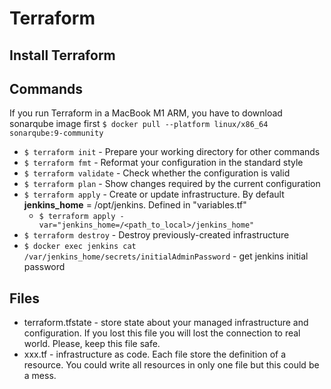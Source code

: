 # Terraform

## Install Terraform

## Commands

If you run Terraform in a MacBook M1 ARM, you have to download sonarqube image first
`$ docker pull --platform linux/x86_64 sonarqube:9-community`

* `$ terraform init` - Prepare your working directory for other commands
* `$ terraform fmt` - Reformat your configuration in the standard style
* `$ terraform validate` - Check whether the configuration is valid
* `$ terraform plan` - Show changes required by the current configuration
* `$ terraform apply` - Create or update infrastructure. By default **jenkins_home** = /opt/jenkins. Defined in "variables.tf"
  * `$ terraform apply -var="jenkins_home=/<path_to_local>/jenkins_home"`
* `$ terraform destroy` - Destroy previously-created infrastructure
* `$ docker exec jenkins cat /var/jenkins_home/secrets/initialAdminPassword` - get jenkins initial password

## Files

* terraform.tfstate - store state about your managed infrastructure and configuration. If you lost this file you will lost the connection to real world. Please, keep this file safe.
* xxx.tf - infrastructure as code. Each file store the definition of a resource. You could write all resources in only one file but this could be a mess.
